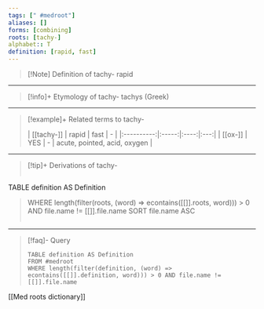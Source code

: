 ```yaml
---
tags: [" #medroot"]
aliases: []
forms: [combining]
roots: [tachy-]
alphabet:: T
definition: [rapid, fast]
---
```

>[!Note] Definition of tachy-
>rapid
_____
>[!info]+ Etymology of tachy-
>tachys (Greek)
_____
>[!example]+ Related terms to tachy-
>
>| [[tachy-]] | rapid | fast |  -  |
|:----------:|:-----:|:----:|:---:|
|  [[ox-]]   |  YES  |  -   | acute, pointed, acid, oxygen    |
_____
>[!tip]+ Derivations of tachy-
>```dataview
TABLE definition AS Definition 
>WHERE length(filter(roots, (word) => econtains([[]].roots, word))) > 0 AND file.name != [[]].file.name
SORT file.name ASC
>```
___
>[!faq]- Query
>```dataview
>TABLE definition AS Definition
>FROM #medroot
>WHERE length(filter(definition, (word) => econtains([[]].definition, word))) > 0 AND file.name != [[]].file.name
>```


[[Med roots dictionary]]